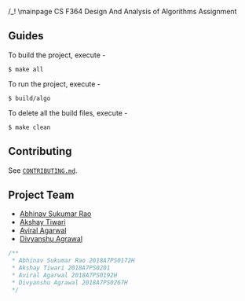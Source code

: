 /\_! \mainpage CS F364 Design And Analysis of Algorithms Assignment

## Guides

To build the project, execute -

```
$ make all
```

To run the project, execute -

```
$ build/algo
```

To delete all the build files, execute -

```
$ make clean
```

## Contributing

See [`CONTRIBUTING.md`](CONTRIBUTING.md).

## Project Team

- [Abhinav Sukumar Rao](https://github.com/AetherPrior/)
- [Akshay Tiwari](https://github.com/The-curs0r)
- [Aviral Agarwal](https://github.com/Aviral14)
- [Divyanshu Agrawal](https://github.com/agrawal-d)

```cpp
/**
 * Abhinav Sukumar Rao 2018A7PS0172H
 * Akshay Tiwari 2018A7PS0201
 * Aviral Agarwal 2018A7PS0192H
 * Divyanshu Agrawal 2018A7PS0267H
 */
```
